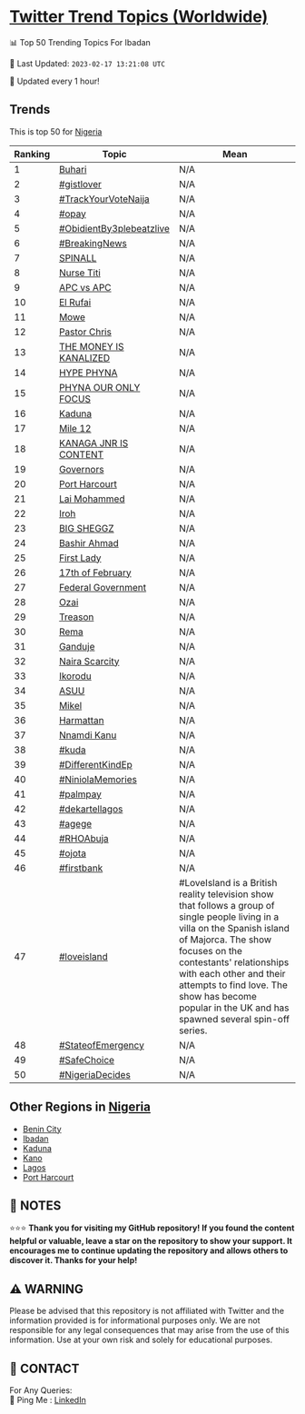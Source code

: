 [Twitter Trend Topics (Worldwide)](https://github.com/ErcinDedeoglu/Twitter-Trend-Topics)
==========


📊 Top 50 Trending Topics For Ibadan

📆 Last Updated: `2023-02-17 13:21:08 UTC`

🔧 Updated every 1 hour!


## Trends

This is top 50 for [Nigeria](</Nigeria>)

| Ranking | Topic | Mean |
| ------- | ------------ | ------------ |
| 1 | [Buhari](http://twitter.com/search?q=Buhari) | N/A |
| 2 | [#gistlover](http://twitter.com/search?q=%23gistlover) | N/A |
| 3 | [#TrackYourVoteNaija](http://twitter.com/search?q=%23TrackYourVoteNaija) | N/A |
| 4 | [#opay](http://twitter.com/search?q=%23opay) | N/A |
| 5 | [#ObidientBy3plebeatzlive](http://twitter.com/search?q=%23ObidientBy3plebeatzlive) | N/A |
| 6 | [#BreakingNews](http://twitter.com/search?q=%23BreakingNews) | N/A |
| 7 | [SPINALL](http://twitter.com/search?q=SPINALL) | N/A |
| 8 | [Nurse Titi](http://twitter.com/search?q=Nurse+Titi) | N/A |
| 9 | [APC vs APC](http://twitter.com/search?q=APC+vs+APC) | N/A |
| 10 | [El Rufai](http://twitter.com/search?q=El+Rufai) | N/A |
| 11 | [Mowe](http://twitter.com/search?q=Mowe) | N/A |
| 12 | [Pastor Chris](http://twitter.com/search?q=Pastor+Chris) | N/A |
| 13 | [THE MONEY IS KANALIZED](http://twitter.com/search?q=THE+MONEY+IS+KANALIZED) | N/A |
| 14 | [HYPE PHYNA](http://twitter.com/search?q=HYPE+PHYNA) | N/A |
| 15 | [PHYNA OUR ONLY FOCUS](http://twitter.com/search?q=PHYNA+OUR+ONLY+FOCUS) | N/A |
| 16 | [Kaduna](http://twitter.com/search?q=Kaduna) | N/A |
| 17 | [Mile 12](http://twitter.com/search?q=Mile+12) | N/A |
| 18 | [KANAGA JNR IS CONTENT](http://twitter.com/search?q=KANAGA+JNR+IS+CONTENT) | N/A |
| 19 | [Governors](http://twitter.com/search?q=Governors) | N/A |
| 20 | [Port Harcourt](http://twitter.com/search?q=Port+Harcourt) | N/A |
| 21 | [Lai Mohammed](http://twitter.com/search?q=Lai+Mohammed) | N/A |
| 22 | [Iroh](http://twitter.com/search?q=Iroh) | N/A |
| 23 | [BIG SHEGGZ](http://twitter.com/search?q=BIG+SHEGGZ) | N/A |
| 24 | [Bashir Ahmad](http://twitter.com/search?q=Bashir+Ahmad) | N/A |
| 25 | [First Lady](http://twitter.com/search?q=First+Lady) | N/A |
| 26 | [17th of February](http://twitter.com/search?q=17th+of+February) | N/A |
| 27 | [Federal Government](http://twitter.com/search?q=Federal+Government) | N/A |
| 28 | [Ozai](http://twitter.com/search?q=Ozai) | N/A |
| 29 | [Treason](http://twitter.com/search?q=Treason) | N/A |
| 30 | [Rema](http://twitter.com/search?q=Rema) | N/A |
| 31 | [Ganduje](http://twitter.com/search?q=Ganduje) | N/A |
| 32 | [Naira Scarcity](http://twitter.com/search?q=Naira+Scarcity) | N/A |
| 33 | [Ikorodu](http://twitter.com/search?q=Ikorodu) | N/A |
| 34 | [ASUU](http://twitter.com/search?q=ASUU) | N/A |
| 35 | [Mikel](http://twitter.com/search?q=Mikel) | N/A |
| 36 | [Harmattan](http://twitter.com/search?q=Harmattan) | N/A |
| 37 | [Nnamdi Kanu](http://twitter.com/search?q=Nnamdi+Kanu) | N/A |
| 38 | [#kuda](http://twitter.com/search?q=%23kuda) | N/A |
| 39 | [#DifferentKindEp](http://twitter.com/search?q=%23DifferentKindEp) | N/A |
| 40 | [#NiniolaMemories](http://twitter.com/search?q=%23NiniolaMemories) | N/A |
| 41 | [#palmpay](http://twitter.com/search?q=%23palmpay) | N/A |
| 42 | [#dekartellagos](http://twitter.com/search?q=%23dekartellagos) | N/A |
| 43 | [#agege](http://twitter.com/search?q=%23agege) | N/A |
| 44 | [#RHOAbuja](http://twitter.com/search?q=%23RHOAbuja) | N/A |
| 45 | [#ojota](http://twitter.com/search?q=%23ojota) | N/A |
| 46 | [#firstbank](http://twitter.com/search?q=%23firstbank) | N/A |
| 47 | [#loveisland](http://twitter.com/search?q=%23loveisland) | #LoveIsland is a British reality television show that follows a group of single people living in a villa on the Spanish island of Majorca. The show focuses on the contestants' relationships with each other and their attempts to find love. The show has become popular in the UK and has spawned several spin-off series. |
| 48 | [#StateofEmergency](http://twitter.com/search?q=%23StateofEmergency) | N/A |
| 49 | [#SafeChoice](http://twitter.com/search?q=%23SafeChoice) | N/A |
| 50 | [#NigeriaDecides](http://twitter.com/search?q=%23NigeriaDecides) | N/A |



## Other Regions in [Nigeria](</Nigeria>)

* [Benin City](</Nigeria/Benin City.md>)
* [Ibadan](</Nigeria/Ibadan.md>)
* [Kaduna](</Nigeria/Kaduna.md>)
* [Kano](</Nigeria/Kano.md>)
* [Lagos](</Nigeria/Lagos.md>)
* [Port Harcourt](</Nigeria/Port Harcourt.md>)



## 📝 NOTES

⭐⭐⭐ **Thank you for visiting my GitHub repository! If you found the content helpful or valuable, leave a star on the repository to show your support. It encourages me to continue updating the repository and allows others to discover it. Thanks for your help!**


## ⚠️ WARNING

Please be advised that this repository is not affiliated with Twitter and the information provided is for informational purposes only. We are not responsible for any legal consequences that may arise from the use of this information. Use at your own risk and solely for educational purposes.


## 📨 CONTACT

 For Any Queries:  
            🏓 Ping Me : [LinkedIn](https://www.linkedin.com/in/ercindedeoglu/)
